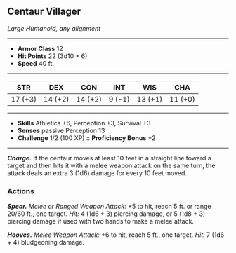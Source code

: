 ## Centaur Villager
*Large Humanoid, any alignment*
___
- **Armor Class** 12
- **Hit Points** 22 (3d10 + 6)
- **Speed** 40 ft.
___
|STR|DEX|CON|INT|WIS|CHA|
|:---:|:---:|:---:|:---:|:---:|:---:|
|17 (+3)|14 (+2)|14 (+2)|9 (-1)|13 (+1)|11 (+0)|
___
- **Skills** Athletics +6, Perception +3, Survival +3
- **Senses** passive Perception 13
- **Challenge** 1/2 (100 XP) :: **Proficiency Bonus**  +2
___
***Charge.*** If the centaur moves at least 10 feet in a straight line toward a target and then hits it with a melee weapon attack on the same turn, the attack deals an extra 3 (1d6) damage for every 10 feet moved.

### Actions
***Spear.*** _Melee or Ranged Weapon Attack:_ +5 to hit, reach 5 ft. or range 20/60 ft., one target. _Hit:_ 4 (1d6 + 3) piercing damage, or 5 (1d8 + 3) piercing damage if used with two hands to make a melee attack.

***Hooves.*** _Melee Weapon Attack:_ +6 to hit, reach 5 ft., one target. _Hit:_ 7 (1d6 + 4) bludgeoning damage.
